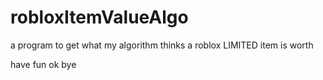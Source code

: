 # robloxItemValueAlgo

a program to get what my algorithm thinks a roblox LIMITED item is worth

have fun ok bye
